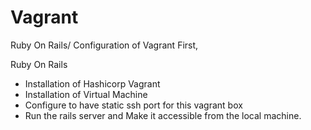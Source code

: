 # Vagrant
Ruby On Rails/ Configuration of Vagrant
First,

Ruby On Rails
- Installation of Hashicorp Vagrant
- Installation of Virtual Machine
- Configure to have static ssh port for this vagrant box
- Run the rails server and Make it accessible from the local machine.

